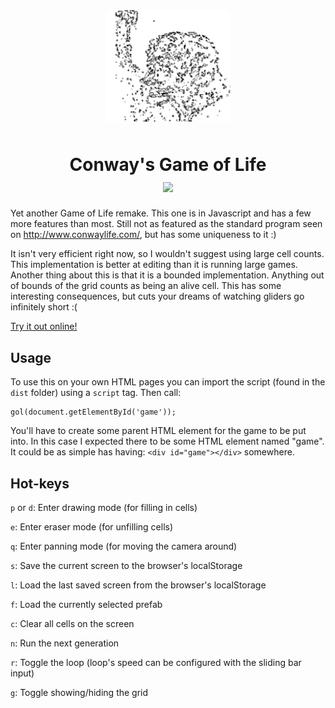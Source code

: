 <div align="center">
<img src="img/main.png" width="200px" alt="Example from the game" style="padding-bottom: 10px;">
<h1>
Conway's Game of Life
<div>
<a href="https://travis-ci.org/adambertrandberger/gol"><img src="https://travis-ci.org/adambertrandberger/gol.svg?branch=master"></a>
</div>
</h1>
</div>

Yet another Game of Life remake. This one is in Javascript and has a few more features than most. Still not as featured as the standard program seen on http://www.conwaylife.com/, but has some uniqueness to it :)

It isn't very efficient right now, so I wouldn't suggest using large cell counts. This implementation is better at editing than it is running large games. Another thing about this is that 
it is a bounded implementation. Anything out of bounds of the grid counts as being an alive cell. This has some interesting consequences, but cuts your dreams of watching gliders go infinitely short :(

[Try it out online!](https://adambertrandberger.github.io/gol/play/index.html)

## Usage
To use this on your own HTML pages you can import the script (found in the `dist` folder) using a `script` tag. Then call:

```
gol(document.getElementById('game'));
```

You'll have to create some parent HTML element for the game to be put into. In this case I expected there to be some HTML element named "game". It could be as simple has having: `<div id="game"></div>` somewhere.

## Hot-keys
`p` or `d`: Enter drawing mode (for filling in cells)

`e`: Enter eraser mode (for unfilling cells)

`q`: Enter panning mode (for moving the camera around)

`s`: Save the current screen to the browser's localStorage

`l`: Load the last saved screen from the browser's localStorage

`f`: Load the currently selected prefab

`c`: Clear all cells on the screen

`n`: Run the next generation

`r`: Toggle the loop (loop's speed can be configured with the sliding bar input)

`g`: Toggle showing/hiding the grid


